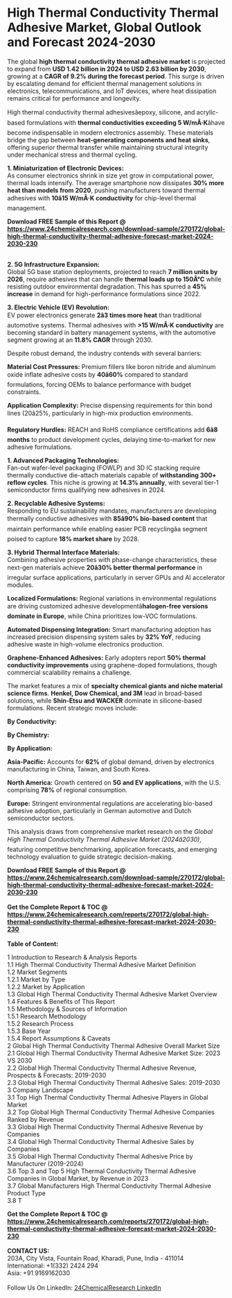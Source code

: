 <h1>High Thermal Conductivity Thermal Adhesive Market, Global Outlook and Forecast 2024-2030</h1><p>The global <strong>high thermal conductivity thermal adhesive market</strong> is projected to expand from <strong>USD 1.42 billion in 2024 to USD 2.63 billion by 2030</strong>, growing at a <strong>CAGR of 9.2% during the forecast period</strong>. This surge is driven by escalating demand for efficient thermal management solutions in electronics, telecommunications, and IoT devices, where heat dissipation remains critical for performance and longevity.</p><p>High thermal conductivity thermal adhesivesâepoxy, silicone, and acrylic-based formulations with <strong>thermal conductivities exceeding 5 W/mÂ·K</strong>âhave become indispensable in modern electronics assembly. These materials bridge the gap between <strong>heat-generating components and heat sinks</strong>, offering superior thermal transfer while maintaining structural integrity under mechanical stress and thermal cycling.</p><p><strong>1. Miniaturization of Electronic Devices:</strong><br>
As consumer electronics shrink in size yet grow in computational power, thermal loads intensify. The average smartphone now dissipates <strong>30% more heat than models from 2020</strong>, pushing manufacturers toward thermal adhesives with <strong>10â15 W/mÂ·K conductivity</strong> for chip-level thermal management.</p><div><b>Download FREE Sample of this Report @ 
            <a href="https://www.24chemicalresearch.com/download-sample/270172/global-high-thermal-conductivity-thermal-adhesive-forecast-market-2024-2030-230">
            https://www.24chemicalresearch.com/download-sample/270172/global-high-thermal-conductivity-thermal-adhesive-forecast-market-2024-2030-230</a></b></div><br><p><strong>2. 5G Infrastructure Expansion:</strong><br>
Global 5G base station deployments, projected to reach <strong>7 million units by 2026</strong>, require adhesives that can handle <strong>thermal loads up to 150Â°C</strong> while resisting outdoor environmental degradation. This has spurred a <strong>45% increase</strong> in demand for high-performance formulations since 2022.</p><p><strong>3. Electric Vehicle (EV) Revolution:</strong><br>
EV power electronics generate <strong>2â3 times more heat</strong> than traditional automotive systems. Thermal adhesives with <strong>&gt;15 W/mÂ·K conductivity</strong> are becoming standard in battery management systems, with the automotive segment growing at an <strong>11.8% CAGR</strong> through 2030.</p><p>Despite robust demand, the industry contends with several barriers:</p><p><strong>Material Cost Pressures:</strong> Premium fillers like boron nitride and aluminum oxide inflate adhesive costs by <strong>40â60%</strong> compared to standard formulations, forcing OEMs to balance performance with budget constraints.</p><p><strong>Application Complexity:</strong> Precise dispensing requirements for thin bond lines (20â25%, particularly in high-mix production environments.</p><p><strong>Regulatory Hurdles:</strong> REACH and RoHS compliance certifications add <strong>6â8 months</strong> to product development cycles, delaying time-to-market for new adhesive formulations.</p><p><strong>1. Advanced Packaging Technologies:</strong><br>  
Fan-out wafer-level packaging (FOWLP) and 3D IC stacking require thermally conductive die-attach materials capable of <strong>withstanding 300+ reflow cycles</strong>. This niche is growing at <strong>14.3% annually</strong>, with several tier-1 semiconductor firms qualifying new adhesives in 2024.</p><p><strong>2. Recyclable Adhesive Systems:</strong><br>
Responding to EU sustainability mandates, manufacturers are developing thermally conductive adhesives with <strong>85â90% bio-based content</strong> that maintain performance while enabling easier PCB recyclingâa segment poised to capture <strong>18% market share</strong> by 2028.</p><p><strong>3. Hybrid Thermal Interface Materials:</strong><br>
Combining adhesive properties with phase-change characteristics, these next-gen materials achieve <strong>20â30% better thermal performance</strong> in irregular surface applications, particularly in server GPUs and AI accelerator modules.</p><p><strong>Localized Formulations:</strong> Regional variations in environmental regulations are driving customized adhesive developmentâ<strong>halogen-free versions dominate in Europe</strong>, while China prioritizes low-VOC formulations.</p><p><strong>Automated Dispensing Integration:</strong> Smart manufacturing adoption has increased precision dispensing system sales by <strong>32% YoY</strong>, reducing adhesive waste in high-volume electronics production.</p><p><strong>Graphene-Enhanced Adhesives:</strong> Early adopters report <strong>50% thermal conductivity improvements</strong> using graphene-doped formulations, though commercial scalability remains a challenge.</p><p>The market features a mix of <strong>specialty chemical giants and niche material science firms</strong>. <strong>Henkel, Dow Chemical, and 3M</strong> lead in broad-based solutions, while <strong>Shin-Etsu and WACKER</strong> dominate in silicone-based formulations. Recent strategic moves include:</p><p><strong>By Conductivity:</strong></p><p><strong>By Chemistry:</strong></p><p><strong>By Application:</strong></p><p><strong>Asia-Pacific:</strong> Accounts for <strong>62%</strong> of global demand, driven by electronics manufacturing in China, Taiwan, and South Korea.</p><p><strong>North America:</strong> Growth centered on <strong>5G and EV applications</strong>, with the U.S. comprising <strong>78%</strong> of regional consumption.</p><p><strong>Europe:</strong> Stringent environmental regulations are accelerating bio-based adhesive adoption, particularly in German automotive and Dutch semiconductor sectors.</p><p>This analysis draws from comprehensive market research on the <em>Global High Thermal Conductivity Thermal Adhesive Market (2024â2030)</em>, featuring competitive benchmarking, application forecasts, and emerging technology evaluation to guide strategic decision-making.</p><div><b>Download FREE Sample of this Report @ 
            <a href="https://www.24chemicalresearch.com/download-sample/270172/global-high-thermal-conductivity-thermal-adhesive-forecast-market-2024-2030-230">
            https://www.24chemicalresearch.com/download-sample/270172/global-high-thermal-conductivity-thermal-adhesive-forecast-market-2024-2030-230</a></b></div><br><div><b>Get the Complete Report & TOC @ 
            <a href="https://www.24chemicalresearch.com/reports/270172/global-high-thermal-conductivity-thermal-adhesive-forecast-market-2024-2030-230">
            https://www.24chemicalresearch.com/reports/270172/global-high-thermal-conductivity-thermal-adhesive-forecast-market-2024-2030-230</a></b></div><br>
            <b>Table of Content:</b><p>1 Introduction to Research & Analysis Reports<br />
    1.1 High Thermal Conductivity Thermal Adhesive Market Definition<br />
    1.2 Market Segments<br />
        1.2.1 Market by Type<br />
        1.2.2 Market by Application<br />
    1.3 Global High Thermal Conductivity Thermal Adhesive Market Overview<br />
    1.4 Features & Benefits of This Report<br />
    1.5 Methodology & Sources of Information<br />
        1.5.1 Research Methodology<br />
        1.5.2 Research Process<br />
        1.5.3 Base Year<br />
        1.5.4 Report Assumptions & Caveats<br />
2 Global High Thermal Conductivity Thermal Adhesive Overall Market Size<br />
    2.1 Global High Thermal Conductivity Thermal Adhesive Market Size: 2023 VS 2030<br />
    2.2 Global High Thermal Conductivity Thermal Adhesive Revenue, Prospects & Forecasts: 2019-2030<br />
    2.3 Global High Thermal Conductivity Thermal Adhesive Sales: 2019-2030<br />
3 Company Landscape<br />
    3.1 Top High Thermal Conductivity Thermal Adhesive Players in Global Market<br />
    3.2 Top Global High Thermal Conductivity Thermal Adhesive Companies Ranked by Revenue<br />
    3.3 Global High Thermal Conductivity Thermal Adhesive Revenue by Companies<br />
    3.4 Global High Thermal Conductivity Thermal Adhesive Sales by Companies<br />
    3.5 Global High Thermal Conductivity Thermal Adhesive Price by Manufacturer (2019-2024)<br />
    3.6 Top 3 and Top 5 High Thermal Conductivity Thermal Adhesive Companies in Global Market, by Revenue in 2023<br />
    3.7 Global Manufacturers High Thermal Conductivity Thermal Adhesive Product Type<br />
    3.8 T</p><div><b>Get the Complete Report & TOC @ 
            <a href="https://www.24chemicalresearch.com/reports/270172/global-high-thermal-conductivity-thermal-adhesive-forecast-market-2024-2030-230">
            https://www.24chemicalresearch.com/reports/270172/global-high-thermal-conductivity-thermal-adhesive-forecast-market-2024-2030-230</a></b></div><br><b>CONTACT US:</b><br>
            203A, City Vista, Fountain Road, Kharadi, Pune, India - 411014<br>
            International: +1(332) 2424 294<br>
            Asia: +91 9169162030 <br><br>
            Follow Us On LinkedIn: <a href="https://www.linkedin.com/company/24chemicalresearch/">24ChemicalResearch LinkedIn</a>